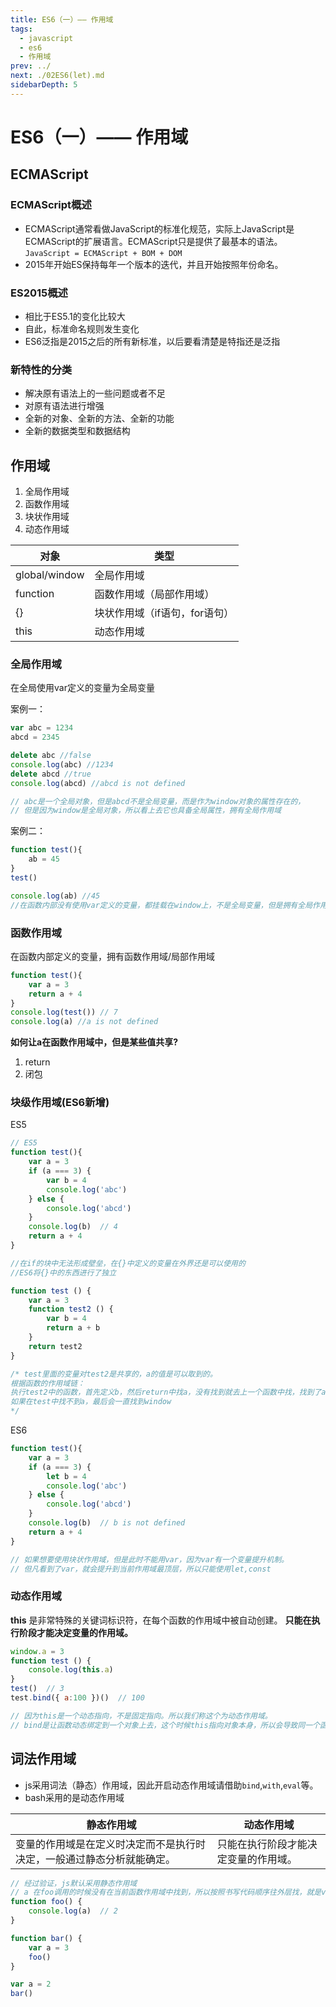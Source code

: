 ```yaml
---
title: ES6（一）—— 作用域
tags: 
  - javascript
  - es6
  - 作用域
prev: ../
next: ./02ES6(let).md
sidebarDepth: 5
---
```


# ES6（一）—— 作用域
## ECMAScript
### ECMAScript概述
- ECMAScript通常看做JavaScript的标准化规范，实际上JavaScript是ECMAScript的扩展语言。ECMAScript只是提供了最基本的语法。
`JavaScript = ECMAScript + BOM + DOM`
- 2015年开始ES保持每年一个版本的迭代，并且开始按照年份命名。

### ES2015概述
- 相比于ES5.1的变化比较大
- 自此，标准命名规则发生变化
- ES6泛指是2015之后的所有新标准，以后要看清楚是特指还是泛指

### 新特性的分类
- 解决原有语法上的一些问题或者不足
- 对原有语法进行增强
- 全新的对象、全新的方法、全新的功能
- 全新的数据类型和数据结构

## 作用域
1. 全局作用域
2. 函数作用域
3. 块状作用域
4. 动态作用域


对象 | 类型
---|---
global/window | 全局作用域
function | 函数作用域（局部作用域）
{} | 块状作用域（if语句，for语句）
this | 动态作用域
 
### 全局作用域
在全局使用var定义的变量为全局变量

案例一：
```js
var abc = 1234
abcd = 2345

delete abc //false
console.log(abc) //1234
delete abcd //true
console.log(abcd) //abcd is not defined

// abc是一个全局对象，但是abcd不是全局变量，而是作为window对象的属性存在的，
// 但是因为window是全局对象，所以看上去它也具备全局属性，拥有全局作用域
```
案例二：
```js
function test(){
    ab = 45
}
test()

console.log(ab) //45
//在函数内部没有使用var定义的变量，都挂载在window上，不是全局变量，但是拥有全局作用域
```

### 函数作用域
在函数内部定义的变量，拥有函数作用域/局部作用域
```js
function test(){
    var a = 3
    return a + 4
}
console.log(test()) // 7 
console.log(a) //a is not defined
```
**如何让a在函数作用域中，但是某些值共享?** 
1. return
2. 闭包

### 块级作用域(ES6新增)
ES5
```js
// ES5
function test(){
    var a = 3
    if (a === 3) {
        var b = 4
        console.log('abc')
    } else {
        console.log('abcd')
    }
    console.log(b)  // 4
    return a + 4
}

//在if的块中无法形成壁垒，在{}中定义的变量在外界还是可以使用的
//ES6将{}中的东西进行了独立

function test () {
    var a = 3
    function test2 () {
        var b = 4
        return a + b
    }
    return test2
}

/* test里面的变量对test2是共享的，a的值是可以取到的。
根据函数的作用域链：
执行test2中的函数，首先定义b，然后return中找a，没有找到就去上一个函数中找，找到了a
如果在test中找不到a，最后会一直找到window
*/ 
```

ES6
```js
function test(){
    var a = 3
    if (a === 3) {
        let b = 4
        console.log('abc')
    } else {
        console.log('abcd')
    }
    console.log(b)  // b is not defined
    return a + 4
}

// 如果想要使用块状作用域，但是此时不能用var，因为var有一个变量提升机制。
// 但凡看到了var，就会提升到当前作用域最顶层，所以只能使用let,const
```


### 动态作用域
**this** 是非常特殊的关键词标识符，在每个函数的作用域中被自动创建。
**只能在执行阶段才能决定变量的作用域。** 
```js
window.a = 3
function test () {
    console.log(this.a)
}
test()  // 3
test.bind({ a:100 })()  // 100

// 因为this是一个动态指向，不是固定指向。所以我们称这个为动态作用域。
// bind是让函数动态绑定到一个对象上去，这个时候this指向对象本身，所以会导致同一个函数有不同的效果。
```

## 词法作用域
- js采用词法（静态）作用域，因此开启动态作用域请借助`bind`,`with`,`eval`等。
- bash采用的是动态作用域

静态作用域 | 动态作用域
---|---
变量的作用域是在定义时决定而不是执行时决定，一般通过静态分析就能确定。 | 只能在执行阶段才能决定变量的作用域。

```js
// 经过验证，js默认采用静态作用域
// a 在foo调用的时候没有在当前函数作用域中找到，所以按照书写代码顺序往外层找，就是var a = 2，而不是取bar函数里面找
function foo() {
    console.log(a)  // 2
}

function bar() {
    var a = 3
    foo()
}

var a = 2
bar()
```

<Vssue :options="{ locale: 'zh' }"/>
